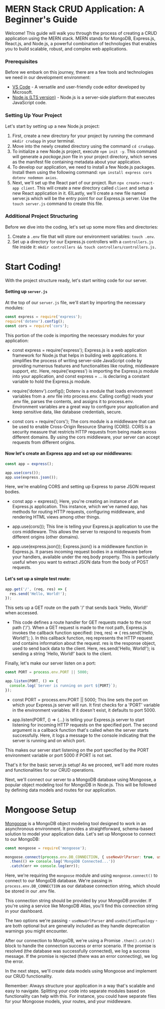 # MERN Stack CRUD Application: A Beginner's Guide
Welcome! This guide will walk you through the process of creating a CRUD application using the MERN stack. MERN stands for MongoDB, Express.js, React.js, and Node.js, a powerful combination of technologies that enables you to build scalable, robust, and complex web applications.

### Prerequisites
Before we embark on this journey, there are a few tools and technologies we need in our development environment:

* [VS Code](https://code.visualstudio.com/) - A versatile and user-friendly code editor developed by Microsoft.
* [Node.js (LTS version)](https://nodejs.org/en) - Node.js is a server-side platform that executes JavaScript code.

### Setting Up Your Project
Let's start by setting up a new Node.js project:

1) First, create a new directory for your project by running the command `mkdir crudapp` in your terminal.
2) Move into the newly created directory using the command `cd crudapp`.
3) To initialize a new Node.js project, execute `npm init -y`. This command will generate a _package.json_ file in your project directory, which serves as the manifest file containing metadata about your application.
4) To develop our application, we need to install a few Node.js packages. Install them using the following command: `npm install express cors dotenv nodemon axios`.
5) Next, we'll set up the React part of our project. Run `npx create-react-app client`. This will create a new directory called `client` and setup a new React application in it.
6)Lastly, we'll create a new file named server.js which will be the entry point for our Express.js server. Use the `touch server.js` command to create this file.

### Additional Project Structuring
Before we dive into the coding, let's set up some more files and directories:
1) Create a `.env` file that will store our environment variables: `touch .env`.
2) Set up a directory for our Express.js controllers with a `controllers.js` file inside it: `mkdir controllers && touch controllers/controllers.js.`

# Start Coding!
With the project structure ready, let's start writing code for our server.

#### Setting up `server.js`
At the top of our `server.js` file, we'll start by importing the necessary modules:
``` javascript
const express = require('express');
require('dotenv').config();
const cors = require('cors');
```
This portion of the code is importing the necessary modules for your application:

* const express = require('express'); Express.js is a web application framework for Node.js that helps in building web applications. It simplifies the process of writing server-side JavaScript code by providing numerous features and functionalities like routing, middleware support, etc. Here, require('express') is importing the Express.js module into your application, and const express = ... is declaring a constant variable to hold the Express.js module.

* require('dotenv').config(); Dotenv is a module that loads environment variables from a .env file into process.env. Calling config() reads your .env file, parses the contents, and assigns it to process.env. Environment variables are a great way to configure your application and keep sensitive data, like database credentials, secure.

* const cors = require('cors'); The cors module is a middleware that can be used to enable Cross-Origin Resource Sharing (CORS). CORS is a security measure that restricts HTTP requests from being made across different domains. By using the cors middleware, your server can accept requests from different origins.

#### Now let's create an Express app and set up our middlewares:
```javascript
const app = express();

app.use(cors());
app.use(express.json());
```
Here, we're enabling CORS and setting up Express to parse JSON request bodies.

* const app = express(); Here, you're creating an instance of an Express.js application. This instance, which we've named app, has methods for routing HTTP requests, configuring middleware, and rendering HTML views among other things.

* app.use(cors()); This line is telling your Express.js application to use the cors middleware. This allows the server to respond to requests from different origins (other domains).

* app.use(express.json()); Express.json() is a middleware function in Express.js. It parses incoming request bodies in a middleware before your handlers, available under the req.body property. This is particularly useful when you want to extract JSON data from the body of POST requests.

#### Let's set up a simple test route:
```javascript
app.get('/', (req, res) => {
  res.send('Hello, World!');
});
```
This sets up a GET route on the path '/' that sends back 'Hello, World!' when accessed.

* This code defines a route handler for GET requests made to the root path ('/'). When a GET request is made to the root path, Express.js invokes the callback function specified: (req, res) => { res.send('Hello, World!'); }. In this callback function, req represents the HTTP request and contains information about the request. res is the response object, used to send back data to the client. Here, res.send('Hello, World!'); is sending a string 'Hello, World!' back to the client.

Finally, let's make our server listen on a port:
```javascript
const PORT = process.env.PORT || 5000;

app.listen(PORT, () => {
  console.log(`Server is running on port ${PORT}`);
});
```

* const PORT = process.env.PORT || 5000; This line sets the port on which your Express.js server will run. It first checks for a 'PORT' variable in the environment variables. If it doesn't exist, it defaults to port 5000.

* app.listen(PORT, () => {...} is telling your Express.js server to start listening for incoming HTTP requests on the specified port. The second argument is a callback function that's called when the server starts successfully. Here, it logs a message to the console indicating that the server is running and on which port.

This makes our server start listening on the port specified by the PORT environment variable or port 5000 if PORT is not set.

That's it for the basic server.js setup! As we proceed, we'll add more routes and functionalities for our CRUD operations.

Next, we'll connect our server to a MongoDB database using Mongoose, a popular object modeling tool for MongoDB in Node.js. This will be followed by defining data models and routes for our application.

# Mongoose Setup
[Mongoose](https://mongoosejs.com/) is a MongoDB object modeling tool designed to work in an asynchronous environment. It provides a straightforward, schema-based solution to model your application data. Let's set up Mongoose to connect to our MongoDB:

```javascript
const mongoose = require('mongoose');

mongoose.connect(process.env.DB_CONNECTION, { useNewUrlParser: true, useUnifiedTopology: true })
  .then(() => console.log('MongoDB Connected...'))
  .catch(err => console.log(err));
```

Here, we're requiring the `mongoose` module and using `mongoose.connect()` to connect to our MongoDB database. We're passing in `process.env.DB_CONNECTION` as our database connection string, which should be stored in our .env file.

This connection string should be provided by your MongoDB provider. If you're using a service like MongoDB Atlas, you'll find this connection string in your dashboard.

The two options we're passing - `useNewUrlParser` and `useUnifiedTopology` - are both optional but are generally included as they handle deprecation warnings you might encounter.

After our connection to MongoDB, we're using a Promise `.then().catch()` block to handle the connection success or error scenario. If the promise is resolved (the database was successfully connected), we log a success message. If the promise is rejected (there was an error connecting), we log the error.

In the next steps, we'll create data models using Mongoose and implement our CRUD functionality.

Remember: Always structure your application in a way that's scalable and easy to navigate. Splitting your code into separate modules based on functionality can help with this. For instance, you could have separate files for your Mongoose models, your routes, and your middleware.
